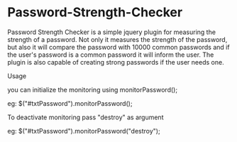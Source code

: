 # Password-Strength-Checker

Password Strength Checker is a simple jquery plugin for measuring the strength of a password. Not only it measures the strength of the password, but also it will compare the password with 10000 common passwords and if the user's password is a common password it will inform the user. The plugin is also capable of creating strong passwords if the user needs one.
 

 Usage

 you can initialize the monitoring using monitorPassword();

 eg: $("#txtPassword").monitorPassword();


 To deactivate monitoring pass "destroy" as argument

 eg: $("#txtPassword").monitorPassword("destroy");


